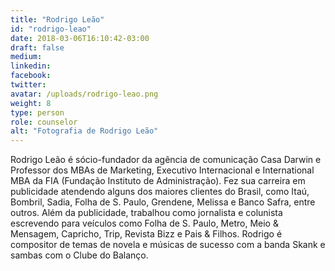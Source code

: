 ```yaml
---
title: "Rodrigo Leão"
id: "rodrigo-leao"
date: 2018-03-06T16:10:42-03:00
draft: false
medium:
linkedin:
facebook:
twitter:
avatar: /uploads/rodrigo-leao.png
weight: 8
type: person
role: counselor
alt: "Fotografia de Rodrigo Leão"
---
```


Rodrigo Leão é sócio-fundador da agência de comunicação Casa Darwin e Professor dos MBAs de Marketing, Executivo Internacional e International MBA da FIA (Fundação Instituto de Administração). Fez sua carreira em publicidade atendendo alguns dos maiores clientes do Brasil, como Itaú, Bombril, Sadia, Folha de S. Paulo, Grendene, Melissa e Banco Safra, entre outros. Além da publicidade, trabalhou como jornalista e colunista escrevendo para veículos como Folha de S. Paulo, Metro, Meio & Mensagem, Capricho, Trip, Revista Bizz e Pais & Filhos. Rodrigo é compositor de temas de novela e músicas de sucesso com a banda Skank e sambas com o Clube do Balanço.
